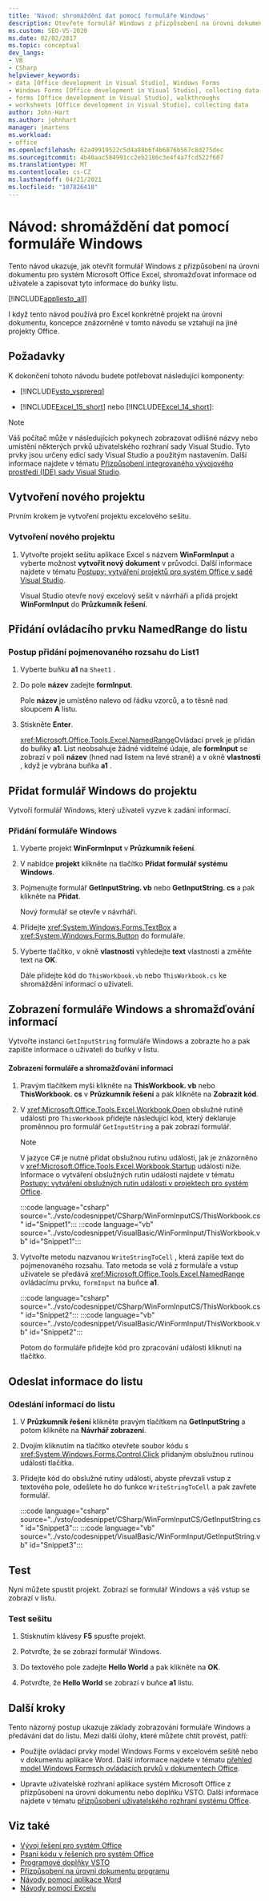 ```yaml
---
title: 'Návod: shromáždění dat pomocí formuláře Windows'
description: Otevřete formulář Windows z přizpůsobení na úrovni dokumentu pro aplikaci Microsoft Excel, shromážděte informace od uživatele a zapište tyto informace do buňky listu.
ms.custom: SEO-VS-2020
ms.date: 02/02/2017
ms.topic: conceptual
dev_langs:
- VB
- CSharp
helpviewer_keywords:
- data [Office development in Visual Studio], Windows Forms
- Windows Forms [Office development in Visual Studio], collecting data
- forms [Office development in Visual Studio], walkthroughs
- worksheets [Office development in Visual Studio], collecting data
author: John-Hart
ms.author: johnhart
manager: jmartens
ms.workload:
- office
ms.openlocfilehash: 62a49919522c5d4a88b6f4b6876b567c8d275dec
ms.sourcegitcommit: 4b40aac584991cc2eb2186c3e4f4a7fcd522f607
ms.translationtype: MT
ms.contentlocale: cs-CZ
ms.lasthandoff: 04/21/2021
ms.locfileid: "107826418"
---
```

# <a name="walkthrough-collect-data-by-using-a-windows-form"></a>Návod: shromáždění dat pomocí formuláře Windows
  Tento návod ukazuje, jak otevřít formulář Windows z přizpůsobení na úrovni dokumentu pro systém Microsoft Office Excel, shromažďovat informace od uživatele a zapisovat tyto informace do buňky listu.

 [!INCLUDE[appliesto_all](../vsto/includes/appliesto-all-md.md)]

 I když tento návod používá pro Excel konkrétně projekt na úrovni dokumentu, koncepce znázorněné v tomto návodu se vztahují na jiné projekty Office.

## <a name="prerequisites"></a>Požadavky
 K dokončení tohoto návodu budete potřebovat následující komponenty:

- [!INCLUDE[vsto_vsprereq](../vsto/includes/vsto-vsprereq-md.md)]

- [!INCLUDE[Excel_15_short](../vsto/includes/excel-15-short-md.md)] nebo [!INCLUDE[Excel_14_short](../vsto/includes/excel-14-short-md.md)]:

> [!NOTE]
> Váš počítač může v následujících pokynech zobrazovat odlišné názvy nebo umístění některých prvků uživatelského rozhraní sady Visual Studio. Tyto prvky jsou určeny edicí sady Visual Studio a použitým nastavením. Další informace najdete v tématu [Přizpůsobení integrovaného vývojového prostředí (IDE) sady Visual Studio](../ide/personalizing-the-visual-studio-ide.md).

## <a name="create-a-new-project"></a>Vytvoření nového projektu
 Prvním krokem je vytvoření projektu excelového sešitu.

### <a name="to-create-a-new-project"></a>Vytvoření nového projektu

1. Vytvořte projekt sešitu aplikace Excel s názvem **WinFormInput** a vyberte možnost **vytvořit nový dokument** v průvodci. Další informace najdete v tématu [Postupy: vytváření projektů pro systém Office v sadě Visual Studio](../vsto/how-to-create-office-projects-in-visual-studio.md).

     Visual Studio otevře nový excelový sešit v návrháři a přidá projekt **WinFormInput** do **Průzkumník řešení**.

## <a name="add-a-namedrange-control-to-the-worksheet"></a>Přidání ovládacího prvku NamedRange do listu

### <a name="to-add-a-named-range-to-sheet1"></a>Postup přidání pojmenovaného rozsahu do List1

1. Vyberte buňku **a1** na `Sheet1` .

2. Do pole **název** zadejte **formInput**.

     Pole **název** je umístěno nalevo od řádku vzorců, a to těsně nad sloupcem **A** listu.

3.  Stiskněte **Enter**.

     <xref:Microsoft.Office.Tools.Excel.NamedRange>Ovládací prvek je přidán do buňky **a1**. List neobsahuje žádné viditelné údaje, ale **formInput** se zobrazí v poli **název** (hned nad listem na levé straně) a v okně **vlastnosti** , když je vybrána buňka **a1** .

## <a name="add-a-windows-form-to-the-project"></a>Přidat formulář Windows do projektu
 Vytvoří formulář Windows, který uživateli vyzve k zadání informací.

### <a name="to-add-a-windows-form"></a>Přidání formuláře Windows

1. Vyberte projekt **WinFormInput** v **Průzkumník řešení**.

2. V nabídce **projekt** klikněte na tlačítko **Přidat formulář systému Windows**.

3. Pojmenujte formulář **GetInputString. vb** nebo **GetInputString. cs** a pak klikněte na **Přidat**.

    Nový formulář se otevře v návrháři.

4. Přidejte <xref:System.Windows.Forms.TextBox> a <xref:System.Windows.Forms.Button> do formuláře.

5. Vyberte tlačítko, v okně **vlastnosti** vyhledejte **text** vlastnosti a změňte text na **OK**.

   Dále přidejte kód do `ThisWorkbook.vb` nebo `ThisWorkbook.cs` ke shromáždění informací o uživateli.

## <a name="display-the-windows-form-and-collecting-information"></a>Zobrazení formuláře Windows a shromažďování informací
 Vytvořte instanci `GetInputString` formuláře Windows a zobrazte ho a pak zapište informace o uživateli do buňky v listu.

#### <a name="to-display-the-form-and-collect-information"></a>Zobrazení formuláře a shromažďování informací

1. Pravým tlačítkem myši klikněte na **ThisWorkbook. vb** nebo **ThisWorkbook. cs** v **Průzkumník řešení** a pak klikněte na **Zobrazit kód**.

2. V <xref:Microsoft.Office.Tools.Excel.Workbook.Open> obslužné rutině události pro `ThisWorkbook` přidejte následující kód, který deklaruje proměnnou pro formulář `GetInputString` a pak zobrazí formulář.

   > [!NOTE]
   > V jazyce C# je nutné přidat obslužnou rutinu události, jak je znázorněno v <xref:Microsoft.Office.Tools.Excel.Workbook.Startup> události níže. Informace o vytváření obslužných rutin událostí najdete v tématu [Postupy: vytváření obslužných rutin událostí v projektech pro systém Office](../vsto/how-to-create-event-handlers-in-office-projects.md).

    :::code language="csharp" source="../vsto/codesnippet/CSharp/WinFormInputCS/ThisWorkbook.cs" id="Snippet1":::
    :::code language="vb" source="../vsto/codesnippet/VisualBasic/WinFormInput/ThisWorkbook.vb" id="Snippet1":::

3. Vytvořte metodu nazvanou `WriteStringToCell` , která zapíše text do pojmenovaného rozsahu. Tato metoda se volá z formuláře a vstup uživatele se předává <xref:Microsoft.Office.Tools.Excel.NamedRange> ovládacímu prvku, `formInput` na buňce **a1**.

    :::code language="csharp" source="../vsto/codesnippet/CSharp/WinFormInputCS/ThisWorkbook.cs" id="Snippet2":::
    :::code language="vb" source="../vsto/codesnippet/VisualBasic/WinFormInput/ThisWorkbook.vb" id="Snippet2":::

   Potom do formuláře přidejte kód pro zpracování události kliknutí na tlačítko.

## <a name="send-information-to-the-worksheet"></a>Odeslat informace do listu

### <a name="to-send-information-to-the-worksheet"></a>Odeslání informací do listu

1. V **Průzkumník řešení** klikněte pravým tlačítkem na **GetInputString** a potom klikněte na **Návrhář zobrazení**.

2. Dvojím kliknutím na tlačítko otevřete soubor kódu s <xref:System.Windows.Forms.Control.Click> přidaným obslužnou rutinou události tlačítka.

3. Přidejte kód do obslužné rutiny události, abyste převzali vstup z textového pole, odešlete ho do funkce `WriteStringToCell` a pak zavřete formulář.

     :::code language="csharp" source="../vsto/codesnippet/CSharp/WinFormInputCS/GetInputString.cs" id="Snippet3":::
     :::code language="vb" source="../vsto/codesnippet/VisualBasic/WinFormInput/GetInputString.vb" id="Snippet3":::

## <a name="test"></a>Test
 Nyní můžete spustit projekt. Zobrazí se formulář Windows a váš vstup se zobrazí v listu.

### <a name="to-test-your-workbook"></a>Test sešitu

1. Stisknutím klávesy **F5** spusťte projekt.

2. Potvrďte, že se zobrazí formulář Windows.

3. Do textového pole zadejte **Hello World** a pak klikněte na **OK**.

4. Potvrďte, že **Hello World** se zobrazí v buňce **a1** listu.

## <a name="next-steps"></a>Další kroky
 Tento názorný postup ukazuje základy zobrazování formuláře Windows a předávání dat do listu. Mezi další úlohy, které můžete chtít provést, patří:

- Použijte ovládací prvky model Windows Forms v excelovém sešitě nebo v dokumentu aplikace Word. Další informace najdete v tématu [přehled model Windows Formsch ovládacích prvků v dokumentech Office](../vsto/windows-forms-controls-on-office-documents-overview.md).

- Upravte uživatelské rozhraní aplikace systém Microsoft Office z přizpůsobení na úrovni dokumentu nebo doplňku VSTO. Další informace najdete v tématu [přizpůsobení uživatelského rozhraní systému Office](../vsto/office-ui-customization.md).

## <a name="see-also"></a>Viz také
- [Vývoj řešení pro systém Office](../vsto/developing-office-solutions.md)
- [Psaní kódu v řešeních pro systém Office](../vsto/writing-code-in-office-solutions.md)
- [Programové doplňky VSTO](../vsto/programming-vsto-add-ins.md)
- [Přizpůsobení na úrovni dokumentu programu](../vsto/programming-document-level-customizations.md)
- [Návody pomocí aplikace Word](../vsto/walkthroughs-using-word.md)
- [Návody pomocí Excelu](../vsto/walkthroughs-using-excel.md)

